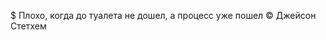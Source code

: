 $ Плохо, когда до туалета не дошел, а процесс уже пошел 
                                  © Джейсон Стетхем
